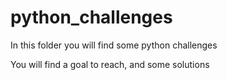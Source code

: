 # python_challenges

In this folder you will find some python challenges

You will find a goal to reach, and some solutions
